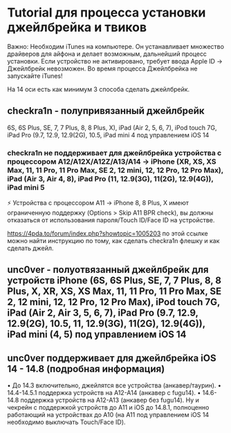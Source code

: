 # Tutorial для процесса установки джейлбрейка и твиков
Важно:
Необходим iTunes на компьютере. Он устанавливает множество драйверов для айфона и делает возможным, дальнейший процесс установки.
Если устройство не активировано, требует ввода Apple ID -> Джейлбрейк невозможен.
Во время процесса Джейлбрейка не запускайте iTunes!

На 14 оси есть как минимум 3 способа сделать джейлбрейк.
## checkra1n - полупривязанный джейлбрейк 
6S, 6S Plus, SE, 7, 7 Plus, 8, 8 Plus, X), iPad (Air 2, 5, 6, 7), iPod touch 7G, iPad Pro (9.7, 12.9, 12.9(2G), 10.5, iPad mini 4 под управлением iOS 14

### checkra1n не поддерживает для джейлбрейка устройства с процессором A12/A12X/A12Z/A13/A14 -> iPhone (XR, XS, XS Max, 11, 11 Pro, 11 Pro Max, SE 2, 12 mini, 12, 12 Pro, 12 Pro Max), iPad (Air 3, Air 4, 8), iPad Pro (11, 12.9(3G), 11(2G), 12.9(4G)), iPad mini 5
⚡ Устройства с процессором A11 -> iPhone 8, 8 Plus, X имеют ограниченную поддержку (Options > Skip A11 BPR check), вы должны отказаться от использования пароля/Touch ID/Face ID на устройстве.

https://4pda.to/forum/index.php?showtopic=1005203 по этой ссылке можно найти инструкцию по тому, как сделать checkra1n флешку и как сделать джейл.

## unc0ver - полуотвязанный джейлбрейк для устройств iPhone (6S, 6S Plus, SE, 7, 7 Plus, 8, 8 Plus, X, XR, XS, XS Max, 11, 11 Pro, 11 Pro Max, SE 2, 12 mini, 12, 12 Pro, 12 Pro Max), iPod touch 7G, iPad (Air 2, Air 3, 5, 6, 7), iPad Pro (9.7, 12.9, 12.9(2G), 10.5, 11, 12.9(3G), 11(2G), 12.9(4G)), iPad mini (4, 5) под управлением iOS 14

## unc0ver поддерживает для джейлбрейка iOS 14 - 14.8 (подробная информация)
• До 14.3 включительно, джейлятся все устройства (анкавер/таурин).
• 14.4-14.5.1 поддержка устройств на А12-А14 (анкавер с fugu14).
• 14.6-14.8 поддержка устройств на А12-А13 (анкавер без fugu14).
Ну и чекрейн с поддержкой устройств до А11 и iOS до 14.8.1, полноценно работающий на устройствах до А10 (на А11 под управлением iOS 14 необходимо выключать Touch/Face ID).
